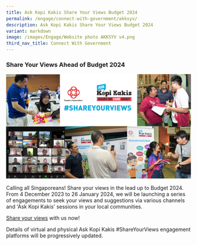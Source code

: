```yaml
---
title: Ask Kopi Kakis Share Your Views Budget 2024
permalink: /engage/connect-with-government/akksyv/
description: Ask Kopi Kakis Share Your Views Budget 2024
variant: markdown
image: /images/Engage/Website photo AKKSYV v4.png
third_nav_title: Connect With Government
---
```

### **Share Your Views Ahead of Budget 2024**

![Pre-Budget Survey 2023](/images/Engage/Website%20photo%20AKKSYV%20v4.png)

Calling all Singaporeans! Share your views in the lead up to Budget 2024. From 4 December 2023 to
26 January 2024, we will be launching a series of engagements to seek your views and suggestions
via various channels and 'Ask Kopi Kakis' sessions in your local communities.

[Share your views](https://go.gov.sg/akksyv24) with us now!

Details of virtual and physical Ask Kopi Kakis #ShareYourViews engagement platforms will be progressively updated.